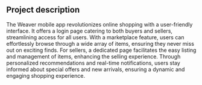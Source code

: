 ## Project description 

The Weaver mobile app revolutionizes online shopping with a user-friendly interface. It offers a login page catering to both buyers and sellers, streamlining access for all users.  With a marketplace feature, users can effortlessly browse through a wide array of items, ensuring they never miss out on exciting finds. For sellers, a dedicated page facilitates the easy listing and management of items, enhancing the selling experience. Through personalized recommendations and real-time notifications, users stay informed about special offers and new arrivals, ensuring a dynamic and engaging shopping experience.

